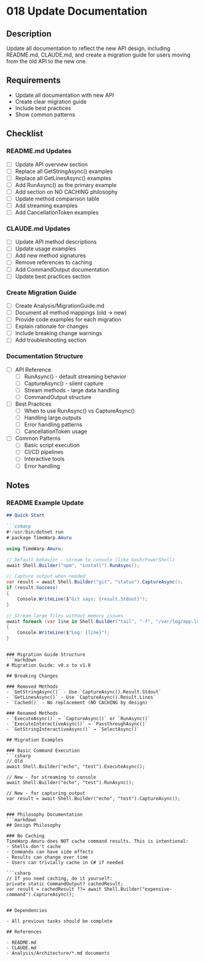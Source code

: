 # 018 Update Documentation

## Description

Update all documentation to reflect the new API design, including README.md, CLAUDE.md, and create a migration guide for users moving from the old API to the new one.

## Requirements

- Update all documentation with new API
- Create clear migration guide
- Include best practices
- Show common patterns

## Checklist

### README.md Updates
- [ ] Update API overview section
- [ ] Replace all GetStringAsync() examples
- [ ] Replace all GetLinesAsync() examples
- [ ] Add RunAsync() as the primary example
- [ ] Add section on NO CACHING philosophy
- [ ] Update method comparison table
- [ ] Add streaming examples
- [ ] Add CancellationToken examples

### CLAUDE.md Updates
- [ ] Update API method descriptions
- [ ] Update usage examples
- [ ] Add new method signatures
- [ ] Remove references to caching
- [ ] Add CommandOutput documentation
- [ ] Update best practices section

### Create Migration Guide
- [ ] Create Analysis/MigrationGuide.md
- [ ] Document all method mappings (old → new)
- [ ] Provide code examples for each migration
- [ ] Explain rationale for changes
- [ ] Include breaking change warnings
- [ ] Add troubleshooting section

### Documentation Structure
- [ ] API Reference
  - [ ] RunAsync() - default streaming behavior
  - [ ] CaptureAsync() - silent capture
  - [ ] Stream methods - large data handling
  - [ ] CommandOutput structure
  
- [ ] Best Practices
  - [ ] When to use RunAsync() vs CaptureAsync()
  - [ ] Handling large outputs
  - [ ] Error handling patterns
  - [ ] CancellationToken usage
  
- [ ] Common Patterns
  - [ ] Basic script execution
  - [ ] CI/CD pipelines
  - [ ] Interactive tools
  - [ ] Error handling

## Notes

### README Example Update
```markdown
## Quick Start

```csharp
#!/usr/bin/dotnet run
#:package TimeWarp.Amuru

using TimeWarp.Amuru;

// Default behavior - stream to console (like bash/PowerShell)
await Shell.Builder("npm", "install").RunAsync();

// Capture output when needed
var result = await Shell.Builder("git", "status").CaptureAsync();
if (result.Success)
{
    Console.WriteLine($"Git says: {result.Stdout}");
}

// Stream large files without memory issues
await foreach (var line in Shell.Builder("tail", "-f", "/var/log/app.log").StreamStdoutAsync())
{
    Console.WriteLine($"Log: {line}");
}
```
```

### Migration Guide Structure
```markdown
# Migration Guide: v0.x to v1.0

## Breaking Changes

### Removed Methods
- `GetStringAsync()` - Use `CaptureAsync().Result.Stdout`
- `GetLinesAsync()` - Use `CaptureAsync().Result.Lines`
- `Cached()` - No replacement (NO CACHING by design)

### Renamed Methods
- `ExecuteAsync()` → `CaptureAsync()` or `RunAsync()`
- `ExecuteInteractiveAsync()` → `PassthroughAsync()`
- `GetStringInteractiveAsync()` → `SelectAsync()`

## Migration Examples

### Basic Command Execution
```csharp
// Old
await Shell.Builder("echo", "test").ExecuteAsync();

// New - for streaming to console
await Shell.Builder("echo", "test").RunAsync();

// New - for capturing output
var result = await Shell.Builder("echo", "test").CaptureAsync();
```
```

### Philosophy Documentation
```markdown
## Design Philosophy

### No Caching
TimeWarp.Amuru does NOT cache command results. This is intentional:
- Shells don't cache
- Commands can have side effects
- Results can change over time
- Users can trivially cache in C# if needed

```csharp
// If you need caching, do it yourself:
private static CommandOutput? cachedResult;
var result = cachedResult ??= await Shell.Builder("expensive-command").CaptureAsync();
```
```

## Dependencies

- All previous tasks should be complete

## References

- README.md
- CLAUDE.md
- Analysis/Architecture/*.md documents